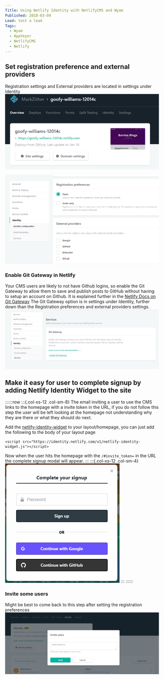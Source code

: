 ```yaml
---
Title: Using Netlify Identity with NetlifyCMS and Wyam
Published: 2018-03-09
Lead: test a lead
Tags: 
  - Wyam
  - AppVeyor
  - NetlifyCMS
  - Netlify
---
```


## Set registration preference and external providers
Registration settings and External providers are located in settings under Identity
![](../assets/Images/Netlify_Site_Settings.PNG)

![](../assets/Images/Netlify_Identity_Reg_pref_providers.PNG)

### Enable Git Gateway in Netlify
Your CMS users are likely to not have Github logins, so enable the Git Gateway to allow them to save and publish posts to GitHub without having to setup an account on Github.
It is explained further in the [Netlify Docs on Git Gateway](https://www.netlify.com/docs/git-gateway/)
The Git Gateway option is in settings under Identity, further down than the Registration preferences and external providers settings. 
![](../assets/Images/Netlify_Git_Gateway.PNG)

## Make it easy for user to complete signup by adding Netlify Identity Widget to the site
::::::row
:::{.col-xs-12 .col-sm-8}
The email inviting a user to use the CMS links to the homepage with a invite token in the URL, if you do not follow this step the user will be left looking at the homepage not understanding why they are there or what they should do next.

Add the [netlify-identity-widget](https://github.com/netlify/netlify-identity-widget)
to your layout/homepage, you can just add the following to the body of your layout page
```
<script src="https://identity.netlify.com/v1/netlify-identity-widget.js"></script>
```
Now when the user hits the homepage with the `/#invite_token=` in the URL the complete signup modal will appear.
:::
:::{.col-xs-12 .col-sm-4}
![](../assets/Images/Netlify_Identity_Complete_Signup.png)
:::
::::::

### Invite some users
Might be best to come back to this step after setting the registration preferences
![](../assets/Images/Netlify_Identity_Invite_Users.PNG)